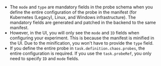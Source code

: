 - The `mode` and `type` are mandatory fields in the probe schema when you define the entire configuration of the probe in the manifest (for Kubernetes (Legacy), Linux, and Windows infrastructure). The mandatory fields are generated and patched in the backend to the same manifest.
- However, in the UI, you will only see the `mode` and `ID` fields when configuring your experiment. This is because the manifest is minified in the UI. Due to the minification, you won't have to provide the `type` field.
- If you define the entire probe in `task.definition.chaos.probes`, the entire configuration is required. If you use the `task.probeRef`, you only need to specify `ID` and `mode` fields.